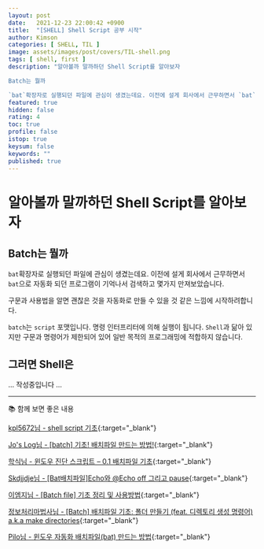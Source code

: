 ```yaml
---
layout: post
date:   2021-12-23 22:00:42 +0900
title:  "[SHELL] Shell Script 공부 시작"
author: Kimson
categories: [ SHELL, TIL ]
image: assets/images/post/covers/TIL-shell.png
tags: [ shell, first ]
description: "알아볼까 말까하던 Shell Script를 알아보자

Batch는 뭘까

`bat`확장자로 실행되던 파일에 관심이 생겼는데요. 이전에 설게 회사에서 근무하면서 `bat`으로 자동화 되던 프로그램이 기억나서 검색하고 몇가지 만져보았습니다."
featured: true
hidden: false
rating: 4
toc: true
profile: false
istop: true
keysum: false
keywords: ""
published: true
---
```


# 알아볼까 말까하던 Shell Script를 알아보자

## Batch는 뭘까

`bat`확장자로 실행되던 파일에 관심이 생겼는데요. 이전에 설게 회사에서 근무하면서 `bat`으로 자동화 되던 프로그램이 기억나서 검색하고 몇가지 만져보았습니다.

구문과 사용법을 알면 괜찮은 것을 자동화로 만들 수 있을 것 같은 느낌에 시작하려합니다.

`batch`는 `script` 포맷입니다. 명령 인터프리터에 의해 실행이 됩니다. `Shell`과 닮아 있지만 구문과 명령어가 제한되어 있어 일반 목적의 프로그래밍에 적합하지 않습니다.

## 그러면 Shell은

... 작성중입니다 ...

-----

📚 함께 보면 좋은 내용

[kpl5672님 - shell script 기초](https://velog.io/@kpl5672/shell-script-%EA%B8%B0%EC%B4%88){:target="_blank"}

[Jo's Log님 - [batch] 기초! 배치파일 만드는 방법!](https://jolog.tistory.com/30){:target="_blank"}

[학식님 - 윈도우 진단 스크립트 – 0.1 배치파일 기초](https://hagsig.tistory.com/2){:target="_blank"}

[Skdjjdje님 - [Bat배치파일]Echo와 @Echo off 그리고 pause](https://skdjjdje.tistory.com/2){:target="_blank"}

[이엠지님 - [Batch file] 기초 정리 및 사용방법](https://emgblog.tistory.com/7){:target="_blank"}

[정보처리마법사님 - [Batch] 배치파일 기초: 폴더 만들기 (feat. 디렉토리 생성 명령어) a.k.a make directories](https://ssscool.tistory.com/412){:target="_blank"}

[Pilo님 - 윈도우 자동화 배치파일(bat) 만드는 방법](https://coconuts.tistory.com/358){:target="_blank"}